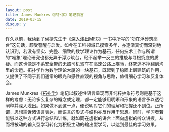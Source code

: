```yaml
---
layout: post
title: James Munkres《拓扑学》笔记前言
date: 2019-03-15
disqus: y
---
```


许久以前，我读到了侯捷先生于《[深入浅出MFC](https://book.douban.com/subject/1482240/)》一书中所写的“勿在浮砂筑高台”这句话，颇受警醒与启发。如今在工科领域已摸索多年，亦逐渐真切而深刻地认识到，若没有坚实、完整、细致的数学理论作为基石，任何技术工作与所谓的“唯象”理论研究也都无异于浮沙筑台，经不起举一反三的推敲与寻根究底的质疑。而这也像是不系安全带的无照司机驾车在高速公路上疾驰，终究逃不掉翻到沟里的命运。拓扑学作为数学理论大厦的一块基石，既起到了稳固上层建筑的作用，又提供了不同于我们通常的眼光和感性直观的视角与思路，值得细心学习和反复体会。

James Munkres《[拓扑学](https://book.douban.com/subject/1230181/)》笔记以叙述性语言呈现而非纯粹抽象符号则是基于这样的考虑：无论多么复杂的概念或定理，都一定能够用明晰和形象的语言予以透彻阐释并深入浅出。如果做不到这一点，便说明对它们的理解和把握还不到位。正所谓，思想需诉诸语言表达，而语言的形式与结构亦反作用于思想。同时，学习者若能够以这种方式进行总结和训练，就如同在虚拟的讲台上面向虚拟的听众讲授，从而将被动的输入型学习转化为积极主动的输出型学习，以达到最佳的学习效果。
